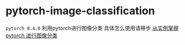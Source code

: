 # pytorch-image-classification
`pytorch 0.4.0`
利用pytorch进行图像分类
具体怎么使用请移步 [从实例掌握 pytorch 进行图像分类](http://spytensor.com/index.php/archives/21/)
